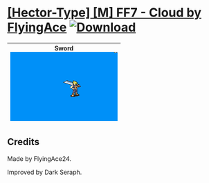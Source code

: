 # [\[Hector-Type\] \[M\] FF7 - Cloud by FlyingAce](./) [![Download](https://img.shields.io/badge/Download--red?style=social&logo=github)](https://minhaskamal.github.io/DownGit/#/home?url=https://github.com/Klokinator/FE-Repo/tree/main/Battle%20Animations%2FLords%20-%20FE6%2C%20FE7%20Types%2F%5BHector-Type%5D%20%5BM%5D%20FF7%20-%20Cloud%20by%20FlyingAce)

| <b>Sword</b><br/><img alt="Sword animation" src="./1.%20Sword/Sword.gif"/> |
| :---: |

## Credits

Made by FlyingAce24.

Improved by Dark Seraph.

